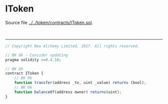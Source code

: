 # IToken

Source file [../../token/contracts/IToken.sol](../../token/contracts/IToken.sol).

<br />

<hr />

```javascript
// Copyright New Alchemy Limited, 2017. All rights reserved.

// BK Ok - Consider updating
pragma solidity >=0.4.10;

// BK Ok
contract IToken {
    // BK Ok
    function transfer(address _to, uint _value) returns (bool);
    // BK Ok
    function balanceOf(address owner) returns(uint);
}
```
